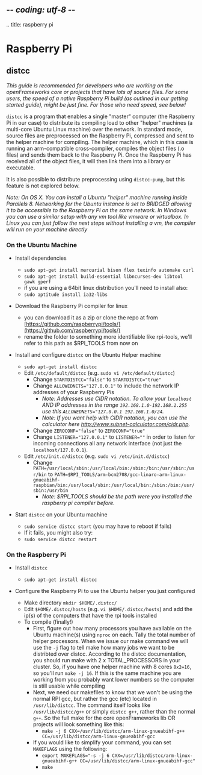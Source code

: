 ## -*- coding: utf-8 -*-
.. title: raspberry pi


Raspberry Pi
============

## distcc

_This guide is recommended for developers who are working on the openFrameworks core or projects that have lots of source files.  For some users, the speed of a native Raspberry Pi build (as outlined in our getting started guide), might be just fine.  For those who need speed, see below!_

`distcc` is a program that enables a single "master" computer (the Raspberry Pi in our case) to distribute its compiling load to other "helper" machines (a multi-core Ubuntu Linux machine) over the network.  In standard mode, source files are preprocessed on the Raspberry Pi, compressed and sent to the helper machine for compiling.  The helper machine, which in this case is running an arm-compatible cross-compiler, compiles the object files (.o files) and sends them back to the Raspberry Pi.  Once the Raspberry Pi has received all of the object files, it will then link them into a library or executable.  

It is also possible to distribute preprocessing using `distcc-pump`, but this feature is not explored below.

_Note: On OS X.  You can install a Ubuntu "helper" machine running inside Parallels 8.  Networking for the Ubuntu instance is set to _BRIDGED_ allowing it to be accessible to the Raspberry Pi on the same network. In Windows you can use a similar setup with any vm tool like vmware or virtualbox. In Linux you can just follow the next steps without installing a vm, the compiler will run on your machine directly_

### __On the Ubuntu Machine__   

* Install dependencies
    * `sudo apt-get install mercurial bison flex texinfo automake curl`
    * `sudo apt-get install build-essential libncurses-dev libtool gawk gperf`
    * if you are using a 64bit linux distribution you'll need to install also:
    * `sudo aptitude install ia32-libs`
    
* Download the Raspberry Pi compiler for linux
    * you can download it as a zip or clone the repo at from [https://github.com/raspberrypi/tools/](https://github.com/raspberrypi/tools/)
    * rename the folder to something more identifiable like rpi-tools, we'll refer to this path as $RPI_TOOLS from now on
    
* Install and configure `distcc` on the Ubuntu Helper machine
    * `sudo apt-get install distcc`
    * Edit `/etc/default/distcc` (e.g. `sudo vi /etc/default/distcc`)
        * Change `STARTDISTCC="false"` to `STARTDISTCC="true"`
        * Change `ALLOWEDNETS="127.0.0.1"` to include the network IP addresses of your Raspberry Pis 
            * _Note: Addresses use CIDR notation.  To allow your `localhost` AND IP addresses in the range `192.168.1.0-192.168.1.255` use this `ALLOWEDNETS="127.0.0.1 192.168.1.0/24`._
            * _Note: If you want help with CIDR notation, you can use the calculator here http://www.subnet-calculator.com/cidr.php._
        * Change `ZEROCONF="false"` to `ZEROCONF="true"`
        * Change `LISTENER="127.0.0.1"` to `LISTENER=""` in order to listen for incoming connections all any network interface (not just the `localhost/127.0.0.1`).
    * Edit `/etc/init.d/distcc` (e.g. `sudo vi /etc/init.d/distcc`)
        * Change `PATH=/usr/local/sbin:/usr/local/bin:/sbin:/bin:/usr/sbin:/usr/bin` to `PATH=$RPI_TOOLS/arm-bcm2708/gcc-linaro-arm-linux-gnueabihf-raspbian/bin:/usr/local/sbin:/usr/local/bin:/sbin:/bin:/usr/sbin:/usr/bin` 
            * _Note: $RPI_TOOLS should be the path were you installed the raspberry pi compiler before._
            
* Start `distcc` on your Ubuntu machine
    * `sudo service distcc start` (you may have to reboot if fails)
    * If it fails, you might also try:
    * `sudo service distcc restart`

### __On the Raspberry Pi__   

* Install `distcc`
    * `sudo apt-get install distcc`
    
* Configure the Raspberry Pi to use the Ubuntu helper you just configured
    * Make directory `mkdir $HOME/.distcc/`
    * Edit `$HOME/.distcc/hosts` (e.g. `vi $HOME/.distcc/hosts`) and add the ip(s) of the computers that have the rpi tools installed
    * To compile (finally!)
        * First, figure out how many processors you have available on the Ubuntu machine(s) using `nproc` on each.  Tally the total number of helper processors.  When we issue our make command we will use the `-j` flag to tell make how many jobs we want to be distribted over distcc.  According to the distcc documentation, you should run make with 2 x TOTAL_PROCESSORS in your cluster.  So, if you have one helper machine with 8 cores `8x2=16`, so you'll run `make -j 16`. If this is the same machine you are working from you probably want lower numbers so the computer is still usable while compiling
        * Next, we need our makefiles to know that we won't be using the normal RPI gcc, but rather the gcc (etc) located in `/usr/lib/distcc`.  The command itself looks like `/usr/lib/distcc/g++` or simply `distcc g++`, rather than the normal `g++`.  So the full make for the core openFrameworks lib OR projects will look something like this:
            * `make -j 6 CXX=/usr/lib/distcc/arm-linux-gnueabihf-g++ CC=/usr/lib/distcc/arm-linux-gnueabihf-gcc`
        * If you would like to simplify your command, you can set `MAKEFLAGS` using the following:
            * `export MAKEFLAGS="-s -j 6 CXX=/usr/lib/distcc/arm-linux-gnueabihf-g++ CC=/usr/lib/distcc/arm-linux-gnueabihf-gcc"`
            * `make`


